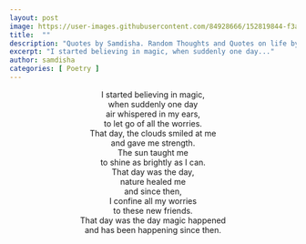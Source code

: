 ```yaml
---
layout: post
image: https://user-images.githubusercontent.com/84928666/152819844-f3a2fb55-47f6-4f34-acd9-ee9d7407af05.jpg
title:  ""
description: "Quotes by Samdisha. Random Thoughts and Quotes on life by Samdisha Khunger."
excerpt: "I started believing in magic, when suddenly one day..."
author: samdisha
categories: [ Poetry ]
---
```


<center>
I started believing in magic,<br/>
when suddenly one day<br/>
air whispered in my ears,<br/>
to let go of all the worries.<br/>
That day, the clouds smiled at me<br/>
and gave me strength.<br/>
The sun taught me<br/>
to shine as brightly as I can.<br/>
That day was the day,<br/>
nature healed me<br/>
and since then,<br/>
I confine all my worries<br/>
to these new friends.<br/>
That day was the day magic happened<br/>
and has been happening since then.
</center><br/>
